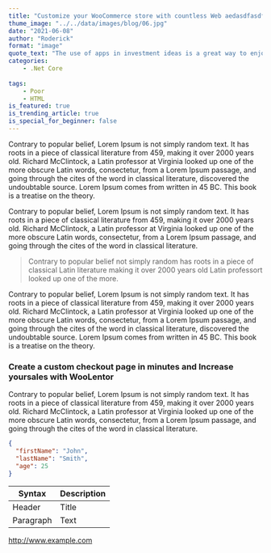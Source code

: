 ```yaml
---
title: "Customize your WooCommerce store with countless Web aedasdfasdfasdfsadf"
thume_image: "../../data/images/blog/06.jpg"
date: "2021-06-08"
author: "Roderick"
format: "image"
quote_text: "The use of apps in investment ideas is a great way to enjoy the convenience."
categories: 
    - .Net Core
    
tags:
    - Poor
    - HTML
is_featured: true
is_trending_article: true
is_special_for_beginner: false
---
```


Contrary to popular belief, Lorem Ipsum is not simply random text. It has roots in a piece of classical literature from 459, making it over 2000 years old. Richard McClintock, a Latin professor at Virginia looked up one of the more obscure Latin words, consectetur, from a Lorem Ipsum passage, and going through the cites of the word in classical literature, discovered the undoubtable source. Lorem Ipsum comes from written in 45 BC. This book is a treatise on the theory.

Contrary to popular belief, Lorem Ipsum is not simply random text. It has roots in a piece of classical literature from 459, making it over 2000 years old. Richard McClintock, a Latin professor at Virginia looked up one of the more obscure Latin words, consectetur, from a Lorem Ipsum passage, and going through the cites of the word in classical literature.

> Contrary to popular belief not simply random has roots in a piece of classical Latin literature making it over 2000 years old Latin professort looked up one of the more.

Contrary to popular belief, Lorem Ipsum is not simply random text. It has roots in a piece of classical literature from 459, making it over 2000 years old. Richard McClintock, a Latin professor at Virginia looked up one of the more obscure Latin words, consectetur, from a Lorem Ipsum passage, and going through the cites of the word in classical literature, discovered the undoubtable source. Lorem Ipsum comes from written in 45 BC. This book is a treatise on the theory.

###  Create a custom checkout page in minutes and Increase yoursales with WooLentor

Contrary to popular belief, Lorem Ipsum is not simply random text. It has roots in a piece of classical literature from 459, making it over 2000 years old. Richard McClintock, a Latin professor at Virginia looked up one of the more obscure Latin words, consectetur, from a Lorem Ipsum passage, and going through the cites of the word in classical literature.
```json
{
  "firstName": "John",
  "lastName": "Smith",
  "age": 25
}
```
| Syntax      | Description |
| ----------- | ----------- |
| Header      | Title       |
| Paragraph   | Text        |

http://www.example.com

<script src="https://gist.github.com/nisrulz/11c0d63428b108f10c83.js"></script>

